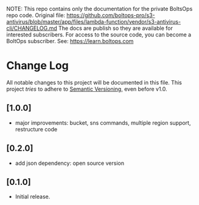 <!-- note marker start -->
NOTE: This repo contains only the documentation for the private BoltsOps repo code.
Original file: https://github.com/boltops-pro/s3-antivirus/blob/master/app/files/lambda-function/vendor/s3-antivirus-cli/CHANGELOG.md
The docs are publish so they are available for interested subscribers.
For access to the source code, you can become a BoltOps subscriber.
See: https://learn.boltops.com

<!-- note marker end -->

# Change Log

All notable changes to this project will be documented in this file.
This project *tries* to adhere to [Semantic Versioning](http://semver.org/), even before v1.0.

## [1.0.0]
- major improvements: bucket, sns commands, multiple region support, restructure code

## [0.2.0]
- add json dependency: open source version

## [0.1.0]
- Initial release.
